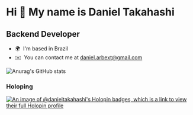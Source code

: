 Hi 👋 My name is Daniel Takahashi
=================================

Backend Developer
-----------------

*   🌍  I'm based in Brazil
*   ✉️  You can contact me at [daniel.arbext@gmail.com](mailto:daniel.arbext@gmail.com)

![Anurag's GitHub stats](https://github-readme-stats.vercel.app/api?username=danieltakahashi&show_icons=true&theme=transparent)

### Holoping

[![An image of @danieltakahashi's Holopin badges, which is a link to view their full Holopin profile](https://holopin.me/danieltakahashi)](https://holopin.io/@danieltakahashi)
